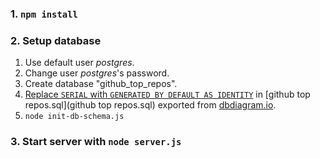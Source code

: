 ### 1. `npm install`

### 2. Setup database

1. Use default user *postgres*.
1. Change user *postgres*'s password.
1. Create database "github_top_repos".
1. [Replace `SERIAL` with `GENERATED BY DEFAULT AS IDENTITY`]( https://stackoverflow.com/a/73496296/9157799) in [github top repos.sql](github top repos.sql) exported from [dbdiagram.io](dbdiagram.io).
1. `node init-db-schema.js`

### 3. Start server with `node server.js`
